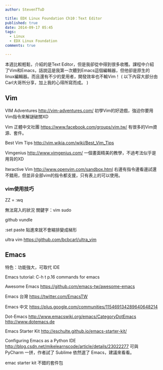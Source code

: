 ```yaml
---
author: StevenTTuD

title: EDX Linux Foundation Ch10：Text Editor
published: true
date: 2014-09-17 05:45
tags:
  - Linux
  - EDX Linux Foundation
comments: true

---
```

本週比較輕鬆，介紹的是Text Editor，但是我卻從中得到很多收穫。課程中介紹了Vim和Emacs，話說這是我第一次聽到Emacs這個編輯器，但他卻是原生的linux編輯器。而且還有不少的愛用者，開發效率也不輸Vim！
( 以下內容大部分由Carl大哥所分享，加上我的心得所寫而成。 )

## Vim

VIM Adventures
http://vim-adventures.com/
初學Vim的好遊戲，強迫你要用Vim指令來解謎破關XD

Vim 正體中文社團
https://www.facebook.com/groups/vim.tw/
有很多的Vim資源、套件。

Best Vim Tips
http://vim.wikia.com/wiki/Best_Vim_Tips

Vimgenius
http://www.vimgenius.com/
一個畫面精美的教學，不過考法似乎是用背的XD

Iteractive Vim
http://www.openvim.com/sandbox.html
右邊有指令邊看邊試還不錯用，但並非全部vim的指令都支援，只有表上的可以使用。

### vim使用技巧
ZZ = :wq

無法寫入的狀況
關鍵字：vim sudo

github vundle

:set paste
貼進來就不會縮排變成梯形

ultra vim
https://github.com/bcbcarl/ultra_vim



## Emacs
特色：功能強大，可取代 IDE

Emacs tutorial: C-h t
p.16 commands for emacs

Awesome Emacs
https://github.com/emacs-tw/awesome-emacs

Emacs 台灣
https://twitter.com/EmacsTW

Emacs 中文
https://plus.google.com/communities/115469134289640648214

Dot-Emacs
http://www.emacswiki.org/emacs/CategoryDotEmacs
http://www.dotemacs.de

Emacs Starter Kit
http://eschulte.github.io/emacs-starter-kit/

Configuring Emacs as a Python IDE
http://blog.csdn.net/mikelearnscode/article/details/23022277
可與 PyCharm 一拼，作者試了 Sublime 依然選了 Emacs，建議來看看。

emac starter kit
不錯的套件包